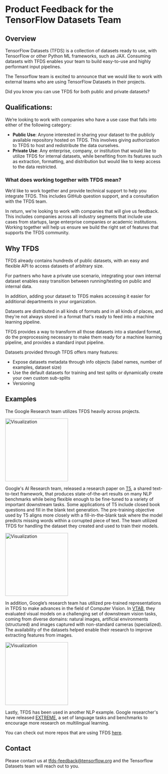 # Product Feedback for the TensorFlow Datasets Team

## Overview

TensorFlow Datasets (TFDS) is a collection of datasets ready to use, with
TensorFlow or other Python ML frameworks, such as JAX. Consuming datasets with
TFDS enables your team to build easy-to-use and highly performant input
pipelines.

The Tensorflow team is excited to announce that we would like to work with
external teams who are using TensorFlow Datasets in their projects.

Did you know you can use TFDS for both public and private datasets?

## Qualifications:

We’re looking to work with companies who have a use case that falls into either
of the following category:

*   **Public Use**: Anyone interested in sharing your dataset to the publicly
    available repository hosted on TFDS. This involves giving authorization to
    TFDS to host and redistribute the data ourselves.
*   **Private Use**: Any enterprise, company, or institution that would like to
    utilize TFDS for internal datasets, while benefiting from its features such
    as extraction, formatting, and distribution but would like to keep access to
    the data restricted.

### What does working together with TFDS mean?

We’d like to work together and provide technical support to help you integrate
TFDS. This includes GitHub question support, and a consultation with the TFDS
team.

In return, we're looking to work with companies that will give us feedback. This
includes companies across all industry segments that include use cases from
startups, large enterprise companies or academic institutions. Working together
will help us ensure we build the right set of features that supports the TFDS
community.

## Why TFDS

TFDS already contains hundreds of public datasets, with an easy and flexible API
to access datasets of arbitrary size.

For partners who have a private use scenario, integrating your own internal
dataset enables easy transition between running/testing on public and internal
data.

In addition, adding your dataset to TFDS makes accessing it easier for
additional departments in your organization.

Datasets are distributed in all kinds of formats and in all kinds of places, and
they're not always stored in a format that's ready to feed into a machine
learning pipeline.

TFDS provides a way to transform all those datasets into a standard format, do
the preprocessing necessary to make them ready for a machine learning pipeline,
and provides a standard input pipeline.

Datasets provided through TFDS offers many features:

*   Expose datasets metadata through info objects (label names, number of
    examples, dataset size)
*   Use the default datasets for training and test splits or dynamically create
    your own custom sub-splits
*   Versioning

## Examples

The Google Research team utilizes TFDS heavily across projects.

<img src="https://storage.cloud.google.com/tfds-data/website/partners/T5.png" alt="Visualization" width="200px">

Google's AI Research team, released a research paper on
[T5](https://ai.googleblog.com/2020/02/exploring-transfer-learning-with-t5.html),
a shared text-to-text framework, that produces state-of-the-art results on many
NLP benchmarks while being flexible enough to be fine-tuned to a variety of
important downstream tasks. Some applications of T5 include closed book
questions and fill in the blank text generation. The pre-training objective used
by T5 aligns more closely with a fill-in-the-blank task where the model predicts
missing words within a corrupted piece of text. The team utilized TFDS for
handling the dataset they created and used to train their models.

<img src="https://storage.cloud.google.com/tfds-data/website/partners/VTAB.png" alt="Visualization" width="200px">

In addition, Google’s research team has utilized pre-trained representations in
TFDS to make advances in the field of Computer Vision. In
[VTAB](https://ai.googleblog.com/2019/11/the-visual-task-adaptation-benchmark.html),
they evaluated visual models on a challenging set of downstream vision tasks,
coming from diverse domains: natural images, artificial environments
(structured) and images captured with non-standard cameras (specialized). The
availability of the datasets helped enable their research to improve extracting
features from images.

<img src="https://storage.cloud.google.com/tfds-data/website/partners/NLP.png" alt="Visualization" width="200px">

Lastly, TFDS has been used in another NLP example. Google researcher's have
released
[EXTREME](https://ai.googleblog.com/2020/04/xtreme-massively-multilingual-multi.html),
a set of language tasks and benchmarks to encourage more research on
multilingual learning.

You can check out more repos that are using TFDS
[here](https://github.com/search?p=6&q=org%3Agoogle-research+%22import+tensorflow_datasets%22&type=Code).

## Contact

Please contact us at tfds-feedback@tensorflow.org and the Tensorflow Datasets
team will reach out to you.
